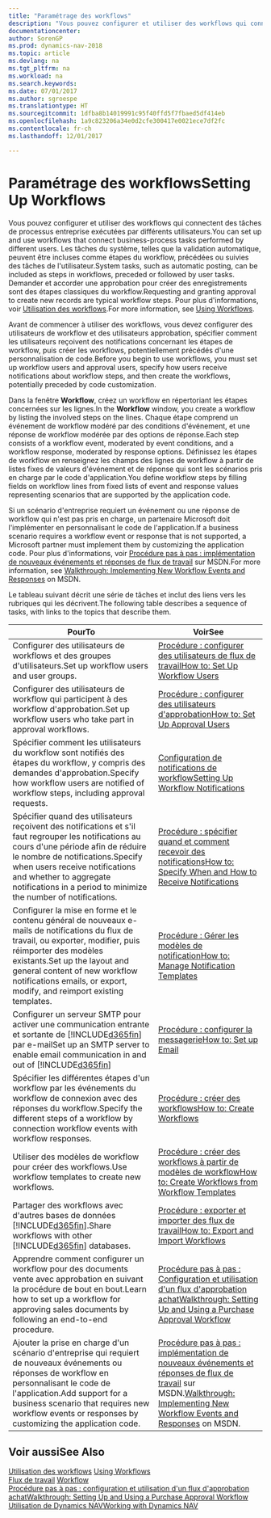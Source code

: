 ```yaml
---
title: "Paramétrage des workflows"
description: "Vous pouvez configurer et utiliser des workflows qui connectent des tâches de processus entreprise exécutées par différents utilisateurs. Les tâches du système, telles que la validation automatique, peuvent être incluses comme étapes du workflow, précédées ou suivies des tâches de l'utilisateur. Demander et accorder une approbation pour créer des enregistrements sont des étapes classiques du workflow."
documentationcenter: 
author: SorenGP
ms.prod: dynamics-nav-2018
ms.topic: article
ms.devlang: na
ms.tgt_pltfrm: na
ms.workload: na
ms.search.keywords: 
ms.date: 07/01/2017
ms.author: sgroespe
ms.translationtype: HT
ms.sourcegitcommit: 1dfba8b14019991c95f40ffd5f7fbaed5df414eb
ms.openlocfilehash: 1a9c823206a34e0d2cfe300417e0021ece7df2fc
ms.contentlocale: fr-ch
ms.lasthandoff: 12/01/2017

---
```

# <a name="setting-up-workflows"></a><span data-ttu-id="60683-105">Paramétrage des workflows</span><span class="sxs-lookup"><span data-stu-id="60683-105">Setting Up Workflows</span></span>
<span data-ttu-id="60683-106">Vous pouvez configurer et utiliser des workflows qui connectent des tâches de processus entreprise exécutées par différents utilisateurs.</span><span class="sxs-lookup"><span data-stu-id="60683-106">You can set up and use workflows that connect business-process tasks performed by different users.</span></span> <span data-ttu-id="60683-107">Les tâches du système, telles que la validation automatique, peuvent être incluses comme étapes du workflow, précédées ou suivies des tâches de l'utilisateur.</span><span class="sxs-lookup"><span data-stu-id="60683-107">System tasks, such as automatic posting, can be included as steps in workflows, preceded or followed by user tasks.</span></span> <span data-ttu-id="60683-108">Demander et accorder une approbation pour créer des enregistrements sont des étapes classiques du workflow.</span><span class="sxs-lookup"><span data-stu-id="60683-108">Requesting and granting approval to create new records are typical workflow steps.</span></span> <span data-ttu-id="60683-109">Pour plus d'informations, voir [Utilisation des workflows](across-use-workflows.md).</span><span class="sxs-lookup"><span data-stu-id="60683-109">For more information, see [Using Workflows](across-use-workflows.md).</span></span>  

 <span data-ttu-id="60683-110">Avant de commencer à utiliser des workflows, vous devez configurer des utilisateurs de workflow et des utilisateurs approbation, spécifier comment les utilisateurs reçoivent des notifications concernant les étapes de workflow, puis créer les workflows, potentiellement précédés d'une personnalisation de code.</span><span class="sxs-lookup"><span data-stu-id="60683-110">Before you begin to use workflows, you must set up workflow users and approval users, specify how users receive notifications about workflow steps, and then create the workflows, potentially preceded by code customization.</span></span>  

 <span data-ttu-id="60683-111">Dans la fenêtre **Workflow**, créez un workflow en répertoriant les étapes concernées sur les lignes.</span><span class="sxs-lookup"><span data-stu-id="60683-111">In the **Workflow** window, you create a workflow by listing the involved steps on the lines.</span></span> <span data-ttu-id="60683-112">Chaque étape comprend un événement de workflow modéré par des conditions d'événement, et une réponse de workflow modérée par des options de réponse.</span><span class="sxs-lookup"><span data-stu-id="60683-112">Each step consists of a workflow event, moderated by event conditions, and a workflow response, moderated by response options.</span></span> <span data-ttu-id="60683-113">Définissez les étapes de workflow en renseignez les champs des lignes de workflow à partir de listes fixes de valeurs d'événement et de réponse qui sont les scénarios pris en charge par le code d'application.</span><span class="sxs-lookup"><span data-stu-id="60683-113">You define workflow steps by filling fields on workflow lines from fixed lists of event and response values representing scenarios that are supported by the application code.</span></span>  

 <span data-ttu-id="60683-114">Si un scénario d'entreprise requiert un événement ou une réponse de workflow qui n'est pas pris en charge, un partenaire Microsoft doit l'implémenter en personnalisant le code de l'application.</span><span class="sxs-lookup"><span data-stu-id="60683-114">If a business scenario requires a workflow event or response that is not supported, a Microsoft partner must implement them by customizing the application code.</span></span> <span data-ttu-id="60683-115">Pour plus d'informations, voir [Procédure pas à pas : implémentation de nouveaux événements et réponses de flux de travail](https://msdn.microsoft.com/en-us/library/mt574349.aspx) sur MSDN.</span><span class="sxs-lookup"><span data-stu-id="60683-115">For more information, see [Walkthrough: Implementing New Workflow Events and Responses](https://msdn.microsoft.com/en-us/library/mt574349.aspx) on MSDN.</span></span>

 <span data-ttu-id="60683-116">Le tableau suivant décrit une série de tâches et inclut des liens vers les rubriques qui les décrivent.</span><span class="sxs-lookup"><span data-stu-id="60683-116">The following table describes a sequence of tasks, with links to the topics that describe them.</span></span>  

|<span data-ttu-id="60683-117">**Pour**</span><span class="sxs-lookup"><span data-stu-id="60683-117">**To**</span></span>|<span data-ttu-id="60683-118">**Voir**</span><span class="sxs-lookup"><span data-stu-id="60683-118">**See**</span></span>|  
|------------|-------------|  
|<span data-ttu-id="60683-119">Configurer des utilisateurs de workflows et des groupes d'utilisateurs.</span><span class="sxs-lookup"><span data-stu-id="60683-119">Set up workflow users and user groups.</span></span>|[<span data-ttu-id="60683-120">Procédure : configurer des utilisateurs de flux de travail</span><span class="sxs-lookup"><span data-stu-id="60683-120">How to: Set Up Workflow Users</span></span>](across-how-to-set-up-workflow-users.md)|  
|<span data-ttu-id="60683-121">Configurer des utilisateurs de workflow qui participent à des workflow d'approbation.</span><span class="sxs-lookup"><span data-stu-id="60683-121">Set up workflow users who take part in approval workflows.</span></span>|[<span data-ttu-id="60683-122">Procédure : configurer des utilisateurs d'approbation</span><span class="sxs-lookup"><span data-stu-id="60683-122">How to: Set Up Approval Users</span></span>](across-how-to-set-up-approval-users.md)|  
|<span data-ttu-id="60683-123">Spécifier comment les utilisateurs du workflow sont notifiés des étapes du workflow, y compris des demandes d'approbation.</span><span class="sxs-lookup"><span data-stu-id="60683-123">Specify how workflow users are notified of workflow steps, including approval requests.</span></span>|[<span data-ttu-id="60683-124">Configuration de notifications de workflow</span><span class="sxs-lookup"><span data-stu-id="60683-124">Setting Up Workflow Notifications</span></span>](across-setting-up-workflow-notifications.md)|  
|<span data-ttu-id="60683-125">Spécifier quand des utilisateurs reçoivent des notifications et s'il faut regrouper les notifications au cours d'une période afin de réduire le nombre de notifications.</span><span class="sxs-lookup"><span data-stu-id="60683-125">Specify when users receive notifications and whether to aggregate notifications in a period to minimize the number of notifications.</span></span>|[<span data-ttu-id="60683-126">Procédure : spécifier quand et comment recevoir des notifications</span><span class="sxs-lookup"><span data-stu-id="60683-126">How to: Specify When and How to Receive Notifications</span></span>](across-how-to-specify-when-and-how-to-receive-notifications.md)|  
|<span data-ttu-id="60683-127">Configurer la mise en forme et le contenu général de nouveaux e\-mails de notifications du flux de travail, ou exporter, modifier, puis réimporter des modèles existants.</span><span class="sxs-lookup"><span data-stu-id="60683-127">Set up the layout and general content of new workflow notifications emails, or export, modify, and reimport existing templates.</span></span>|[<span data-ttu-id="60683-128">Procédure : Gérer les modèles de notification</span><span class="sxs-lookup"><span data-stu-id="60683-128">How to: Manage Notification Templates</span></span>](across-how-to-manage-notification-templates.md)|  
|<span data-ttu-id="60683-129">Configurer un serveur SMTP pour activer une communication entrante et sortante de [!INCLUDE[d365fin](includes/d365fin_md.md)] par e-mail</span><span class="sxs-lookup"><span data-stu-id="60683-129">Set up an SMTP server to enable email communication in and out of [!INCLUDE[d365fin](includes/d365fin_md.md)]</span></span>|[<span data-ttu-id="60683-130">Procédure : configurer la messagerie</span><span class="sxs-lookup"><span data-stu-id="60683-130">How to: Set up Email</span></span>](madeira-how-setup-email.md)|
|<span data-ttu-id="60683-131">Spécifier les différentes étapes d'un workflow par les événements du workflow de connexion avec des réponses du workflow.</span><span class="sxs-lookup"><span data-stu-id="60683-131">Specify the different steps of a workflow by connection workflow events with workflow responses.</span></span>|[<span data-ttu-id="60683-132">Procédure : créer des workflows</span><span class="sxs-lookup"><span data-stu-id="60683-132">How to: Create Workflows</span></span>](across-how-to-create-workflows.md)|  
|<span data-ttu-id="60683-133">Utiliser des modèles de workflow pour créer des workflows.</span><span class="sxs-lookup"><span data-stu-id="60683-133">Use workflow templates to create new workflows.</span></span>|[<span data-ttu-id="60683-134">Procédure : créer des workflows à partir de modèles de workflow</span><span class="sxs-lookup"><span data-stu-id="60683-134">How to: Create Workflows from Workflow Templates</span></span>](across-how-to-create-workflows-from-workflow-templates.md)|  
|<span data-ttu-id="60683-135">Partager des workflows avec d'autres bases de données [!INCLUDE[d365fin](includes/d365fin_md.md)].</span><span class="sxs-lookup"><span data-stu-id="60683-135">Share workflows with other [!INCLUDE[d365fin](includes/d365fin_md.md)] databases.</span></span>|[<span data-ttu-id="60683-136">Procédure : exporter et importer des flux de travail</span><span class="sxs-lookup"><span data-stu-id="60683-136">How to: Export and Import Workflows</span></span>](across-how-to-export-and-import-workflows.md)|  
|<span data-ttu-id="60683-137">Apprendre comment configurer un workflow pour des documents vente avec approbation en suivant la procédure de bout en bout.</span><span class="sxs-lookup"><span data-stu-id="60683-137">Learn how to set up a workflow for approving sales documents by following an end-to-end procedure.</span></span>|[<span data-ttu-id="60683-138">Procédure pas à pas : Configuration et utilisation d'un flux d'approbation achat</span><span class="sxs-lookup"><span data-stu-id="60683-138">Walkthrough: Setting Up and Using a Purchase Approval Workflow</span></span>](walkthrough-setting-up-and-using-a-purchase-approval-workflow.md)|  
|<span data-ttu-id="60683-139">Ajouter la prise en charge d'un scénario d'entreprise qui requiert de nouveaux événements ou réponses de workflow en personnalisant le code de l'application.</span><span class="sxs-lookup"><span data-stu-id="60683-139">Add support for a business scenario that requires new workflow events or responses by customizing the application code.</span></span>|<span data-ttu-id="60683-140">[Procédure pas à pas : implémentation de nouveaux événements et réponses de flux de travail](https://msdn.microsoft.com/en-us/library/mt574349.aspx) sur MSDN.</span><span class="sxs-lookup"><span data-stu-id="60683-140">[Walkthrough: Implementing New Workflow Events and Responses](https://msdn.microsoft.com/en-us/library/mt574349.aspx) on MSDN.</span></span>|  

## <a name="see-also"></a><span data-ttu-id="60683-141">Voir aussi</span><span class="sxs-lookup"><span data-stu-id="60683-141">See Also</span></span>  
 <span data-ttu-id="60683-142">[Utilisation des workflows](across-use-workflows.md) </span><span class="sxs-lookup"><span data-stu-id="60683-142">[Using Workflows](across-use-workflows.md) </span></span>  
 <span data-ttu-id="60683-143">[Flux de travail](across-workflow.md) </span><span class="sxs-lookup"><span data-stu-id="60683-143">[Workflow](across-workflow.md) </span></span>  
 [<span data-ttu-id="60683-144">Procédure pas à pas : configuration et utilisation d'un flux d'approbation achat</span><span class="sxs-lookup"><span data-stu-id="60683-144">Walkthrough: Setting Up and Using a Purchase Approval Workflow</span></span>](walkthrough-setting-up-and-using-a-purchase-approval-workflow.md)  
 [<span data-ttu-id="60683-145">Utilisation de Dynamics NAV</span><span class="sxs-lookup"><span data-stu-id="60683-145">Working with Dynamics NAV</span></span>](ui-work-product.md)

